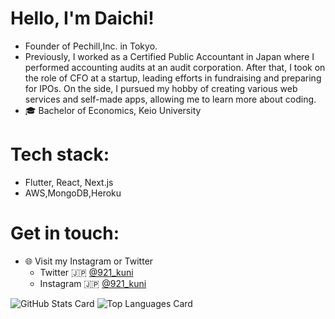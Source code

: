 # Hello, I'm Daichi!
- Founder of Pechill,Inc. in Tokyo.
- Previously, I worked as a Certified Public Accountant in Japan where I performed accounting audits at an audit corporation. After that, I took on the role of CFO at a startup, leading efforts in fundraising and preparing for IPOs. On the side, I pursued my hobby of creating various web services and self-made apps, allowing me to learn more about coding.
- 🎓 Bachelor of Economics, Keio University

# Tech stack:
- Flutter, React, Next.js
- AWS,MongoDB,Heroku

# Get in touch:
- 🌐 Visit my Instagram or Twitter
     - Twitter 🇯🇵 [@921_kuni](https://twitter.com/921_kunii)
     - Instagram 🇯🇵 [@921_kuni](https://www.instagram.com/921_kuni/)

![GitHub Stats Card](https://github-readme-stats.vercel.app/api?username=daichi-kunii&theme=onedark)
![Top Languages Card](https://github-readme-stats.vercel.app/api/top-langs/?username=daichi-kunii&theme=onedark)
